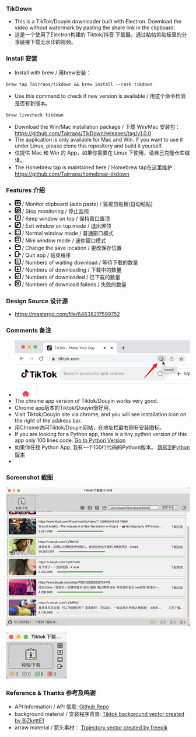 ### TikDown
- This is a TikTok/Douyin downloader built with Electron. Download the video without watermark by pasting the share link in the clipboard.
- 这是一个使用了Electron构建的 Tiktok/抖音 下载器。通过粘帖剪贴板里的分享链接下载无水印的视频。


### Install 安装
- Install with brew / 用brew安装：
```
brew tap Tairraos/tikdown && brew install --cask tikdown
```
- Use this command to check if new version is available / 用这个命令检测是否有新版本。
```
brew livecheck tikdown
```
- Download the Win/Mac installation package / 下载 Win/Mac 安装包：  
https://github.com/Tairraos/TikDown/releases/tag/v1.0.0
- The application is only available for Mac and Win. If you want to use it under Linux, please clone this repository and build it yourself.
- 仅提供 Mac 和 Win 的 App，如果你需要在 Linux 下使用，请自己克隆仓库编译。
- The Homebrew tap is maintained here / Homebrew tap在这里维护：   
https://github.com/Tairraos/homebrew-tikdown

### Features 介绍
- ![watch](resource/watch.png) / Monitor clipboard (auto paste) / 监视剪贴板(自动粘贴)
- ![stopwatch](resource/stopwatch.png) / Stop monitoring / 停止监视
- ![keeptop](resource/keeptop.png) / Keep window on top / 保持窗口置顶
- ![quittop](resource/quittop.png) / Exit window on top mode / 退出置顶
- ![maximize](resource/maximize.png) / Normal window mode / 普通窗口模式
- ![minimize](resource/minimize.png) / Mini window mode / 迷你窗口模式
- ![folder](resource/folder.png) / Change the save location / 更改保存位置
- ![exit](resource/exit.png) / Quit app / 结束程序
- ![waiting](resource/waiting.png) / Numbers of waiting download / 等待下载的数量
- ![downloading](resource/downloading.png) / Numbers of downloading / 下载中的数量
- ![downloaded](resource/downloaded.png) / Numbers of downloaded / 已下载的数量
- ![failed](resource/failed.png) / Numbers of download faileds / 失败的数量


### Design Source 设计源
- https://mastergo.com/file/64638217599752


### Comments 备注
- ![Install Chrome App](resource/install%20chrome%20app.png)
- The chrome app version of Tiktok/Douyin works very good. 
- Chrome app版本的Tiktok/Douyin很好用.
- Visit Tiktok/Douyin site via chrome, and you will see installation icon on the right of the address bar. 
- 用Chrome访问Tiktok/Douyin网站，在地址栏最右侧有安装图标。
- If you are looking for a Python app, there is a tiny python version of this app only 100 lines code. [Go to Python Version](https://github.com/Tairraos/tiktok-downloader.py)
- 如果你在找 Python App, 我有一个100行代码的Pythont版本。 [跳转到Python版本](https://github.com/Tairraos/tiktok-downloader.py)
- 

### Screenshot 截图
![Normal UI 普通界面](resource/UI.png)

![Mini UI 迷你界面](resource/MiniUI.png)


### Reference & Thanks 参考及鸣谢
- API Information / API 信息: [Github Repo](https://github.com/Evil0ctal/Douyin_TikTok_Download_API)
- background material / 安装程序背景: [Tiktok background vector created by BiZkettE1](https://www.freepik.com/vectors/tiktok-background)
- arraw material / 箭头素材： [Trajectory vector created by freepik](https://www.freepik.com/vectors/trajectory)
